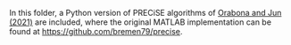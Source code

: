 In this folder, a Python version of PRECiSE algorithms of [Orabona and Jun (2021)](https://arxiv.org/abs/2110.14099) are included, 
where the original MATLAB implementation can be found at https://github.com/bremen79/precise.